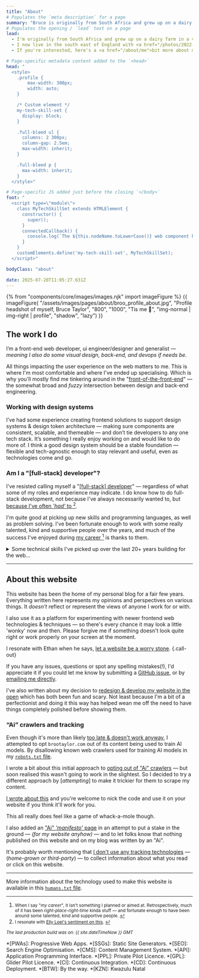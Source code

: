 ```yaml
---
title: "About"
# Populates the `meta description` for a page
summary: "Bruce is originally from South Africa and grew up on a dairy farm in a very beautiful part of the country. He now lives in the south east of England with his family and builds websites for a living."
# Populates the opening / `lead` text on a page
lead:
  - I'm originally from South Africa and grew up on a dairy farm in a very <a href="https://youtu.be/bGQbM3QfA5w">beautiful part of the country</a>.
  - I now live in the south east of England with <a href="/photos/2022-03-30/photo_202203300012">my family</a> and <a href="/projects">build websites</a> for a living.
  - If you're interested, here's a <a href="/about/me">bit more about me</a>.

# Page-specific metadata content added to the `<head>`
head: "
  <style>
    .profile {
        max-width: 300px;
        width: auto;
    }

    /* Custom element */
    my-tech-skill-set {
      display: block;
    }

    .full-bleed ul {
      columns: 2 300px;
      column-gap: 2.5em;
      max-width: inherit;
    }

    .full-bleed p {
      max-width: inherit;
    }
  </style>"

# Page-specific JS added just before the closing `</body>`
foot: "
  <script type=\"module\">
    class MyTechSkillSet extends HTMLElement {
      constructor() {
        super();
      }
      connectedCallback() {
        console.log(`The ${this.nodeName.toLowerCase()} web component has been created just for fun. Just cause I wanted to call it that. So there! 😄`);
      }
    }
    customElements.define('my-tech-skill-set', MyTechSkillSet);
  </script>"

bodyClass: "about"

date: 2025-07-28T11:05:27.631Z
---
```


{% from "components/core/images/images.njk" import imageFigure %}
{{ imageFigure(
  "/assets/images/pages/about/broo_profile_about.jpg",
  "Profile headshot of myself, Bruce Taylor",
  "800",
  "1000",
  "Tis me 👋",
  "img-normal | img-right | profile",
  "shadow",
  "lazy")
}}

## The work I do

I’m a front-end web developer, ui engineer/designer and generalist &mdash; *meaning I also do some visual design, back-end, and devops if needs be*.

All things impacting the user experience on the web matters to me. This is where I'm most comfortable and where I've ended up specialising. Which is why you'll mostly find me tinkering around in the "[front-of-the-front-end](https://bradfrost.com/blog/post/front-of-the-front-end-and-back-of-the-front-end-web-development/)" &mdash; the somewhat broad and *fuzzy* intersection between design and back-end engineering.

### Working with design systems

I’ve had some experience creating frontend solutions to support design systems & design token architecture &mdash; making sure components are consistent, scalable, and themeable &mdash; and don’t tie developers to any one tech stack. It’s something I really enjoy working on and would like to do more of.  I think a good design system should be a stable foundation &mdash; flexible and tech-agnostic enough to stay relevant and useful, even as technologies come and go.

### Am I a "[full-stack] developer"?

I've resisted calling myself a "[[full-stack] developer](https://bradfrost.com/blog/post/full-stack-developers/)" &mdash; regardless of what some of my roles and experience may indicate. I do know how to do full-stack development, not because I've always necessarily wanted to, but <span id="fnref:fullstack" rel="doc-noteref"><a href="#fn:fullstack" rel="footnote">because I've often *'had'* to <sup>2</sup></a></span>.

I'm quite good at picking up new skills and programming languages, as well as problem solving. I've been fortunate enough to work with some really talented, kind and supportive people over the years, and much of the success I've enjoyed during <span id="fnref:career" rel="doc-noteref"><a href="#fn:career" rel="footnote">my career <sup>1</sup></a></span> is thanks to them.

<details class="full-bleed">
  <summary>Some technical skills I've picked up over the last 20+ years building for the web&hellip;</summary>
  <my-tech-skill-set class="full-bleed | call-out | flow">
    <ul>
      <li><strong>Core Frontend</strong>: HTML, CSS <small><em>(SCSS & LESS)</em></small>, JavaScript <small><em>(ES5 & ES6+)</em></small></li>
      <li><strong>Frameworks & Static Site Generators</strong>: 11ty, Astro, Jekyll, Svelte, Vue</li>
      <li><strong>Templating & Libraries</strong>: Nunjucks, Liquid, Handlebars, jQuery, Bootstrap, Foundation, GSAP</li>
      <li><strong>Build & Workflow</strong>: Vite, Rollup.js, Webpack, Gulp, PostCSS, Babel, Jest, Cypress</li>
      <li><strong>Version Control & DevOps</strong>: Git, Bitbucket, Monorepos, Netlify, Docker, Azure DevOps</li>
      <li><abbr title="Content Management System."><strong>CMS</strong></abbr>: WordPress, Drupal, Umbraco, Decap CMS, Contentful</li>
      <li><strong>Back-end &</strong> <abbr title="Application Programming Interface."><strong>API</strong></abbr>: PHP, Twig, MySQL, Node.js, Data Source / <abbr title="Application Programming Interface.">API</abbr> Configuration</li>
      <li><strong>Component Libraries & Design Systems</strong>: Fractal, Storybook, Design Tokens, Design System Configuration</li>
      <li><strong>Dev & Design Tools</strong>: VS Code, Cursor, Postman, iTerm, Photoshop, Figma, Zeplin</li>
      <li><strong>Frontend Architecture & Standards</strong>: Tech-agnostic component-based Frontend Architecture, CSS Architecture</li>
      <li><strong>Best Practices</strong>: Responsive Design, Progressive Enhancement, <abbr title="Progressive Web Apps.">PWA</abbr>, Accessibility / A11y, Cross-Browser Compatibility Testing, Web Components, Service Workers</li>
      <li><abbr title="Search Engine Optimisation."><strong>SEO</strong></abbr><strong>, Performance & Compliance</strong>: Technical & Content-based <abbr title="Search Engine Optimisation.">SEO</abbr>, Performance optimisation, Lighthouse Auditing, Cookie Consent Management <small><em>(Civic, TrustArc)</em></small>, <abbr title="General Data Protection Regulation.">GDPR</abbr> Setup</li>
      <li><strong>Analytics</strong>: Google Analytics, Google Tag Manager, Adobe Analytics</li>
    </ul>
    <h3 id="cv" tabindex="-1" class="visually-hidden">Need a copy of my CV? <a class="header-anchor" href="#cv">#</a></h3>
    <p><small><em>(Need to see a copy of my CV for some reason? You're welcome to <a href="/BruceTaylorCV">download a copy</a>.)</em></small></p>
  </my-tech-skill-set>
</details>

---

## About this website

This website has been the home of my personal blog for a fair few years. Everything written here represents my opinions and perspectives on various things. It *doesn't* reflect or represent the views of anyone I work for or with.

I also use it as a platform for experimenting with newer frontend web technologies & techniques &mdash; so there's every chance it may look a little 'wonky' now and then. Please forgive me if something doesn't look quite right or work properly on your screen at the moment.

I resonate with Ethan when he says, [let a website be a worry stone](https://ethanmarcotte.com/wrote/let-a-website-be-a-worry-stone/). {.call-out}

If you have any issues, questions or spot any spelling mistakes(!), I'd appreciate it if you could let me know by submitting a [GitHub issue](https://github.com/brootaylor/brootaylor-v3/issues), or by [emailing me directly](/contact).

I've also written about my decision to [redesign & develop my website in the open](/writing/2022-02-22/redesigning-in-the-open) which has both been fun and scary. Not least because I'm a bit of a perfectionist and doing it this way has helped wean me off the need to have things completely polished before showing them.

### &ldquo;Ai&rdquo; crawlers and tracking

Even though it's more than likely [too late & doesn't work anyway](https://blog.jim-nielsen.com/2023/robots-txt/), I attempted to opt `brootaylor.com` out of its content being used to train AI models. By disallowing known web crawlers used for training AI models in my [<code>robots.txt</code> file](https://brootaylor.com/robots.txt).

I wrote a bit about this initial approach to [opting out of "Ai" crawlers](/writing/2025-01-01/robots-txt) &mdash; but soon realised this wasn't going to work in the slightest. So I decided to try a different approach by [*attempting*] to make it trickier for them to scrape my content.

[I wrote about this](/writing/2025-01-05/ai-bot-blocker) and you're welcome to nick the code and use it on your website if you think it'll work for you.

This all really does feel like a game of whack-a-mole though.

I also added an ["Ai" *'manifesto'* page](/ai) in an attempt to put a stake in the ground &mdash; *(for my website anyhow)* &mdash; and to let folks know that nothing published on this website and on my blog was written by an "Ai".

It's probably worth mentioning that [I don't use any tracking technologies](/privacy#analytics-%26-tracking) &mdash; (*home-grown or third-party*) &mdash; to collect information about what you read or click on this website.

---

More information about the technology used to make this website is available in this [<code>humans.txt</code> file](https://brootaylor.com/humans.txt).


---

<div role="doc-endnotes">
  <ol>
    <li id="fn:career" role="doc-endnote">
      <small>When I say "<em>my career</em>", it isn't something I planned or aimed at. Retrospectively, much of it has been <em>right-place-right-time</em> kinda stuff &mdash; and fortunate enough to have been around some talented, kind and supportive people. <a href="#fnref:career" role="doc-backlink">↩</a></small>
    </li>
    <li id="fn:fullstack" role="doc-endnote">
      <small>I resonate with <a href="https://www.ellyloel.com/blog/front-end-development-s-identity-crisis/#:~:text=I%20know%20how%20to%20do%20full%2Dstack%20development%2C%20not%20because%20I%20wanted%20to%20but%20because%20I%20had%20to.%20My%20title%20was%20%E2%80%9Cdeveloper%E2%80%9D%2C%20as%20was%20everyone%20else%E2%80%99s.%20According%20to%20our%20titles%20there%20were%20no%20front%2Dend%20or%20back%2Dend%20developers.%20We%20had%20to%20do%20it%20all.">Elly Loel's sentiment on this</a>. <a href="#fnref:fullstack" role="doc-backlink">↩</a></small>
    </li>
  </ol>
</div>

<small><em>The last production build was on: {{ site.dateTimeNow }} GMT</em></small>

*[PWAs]: Progressive Web Apps.
*[SSGs]: Static Site Generators.
*[SEO]: Search Engine Optimisation.
*[CMS]: Content Management System.
*[API]: Application Programming Interface.
*[PPL]: Private Pilot Licence.
*[GPL]: Glider Pilot Licence.
*[CI]: Continuous Integration.
*[CD]: Continuous Deployment.
*[BTW]: By the way.
*[KZN]: Kwazulu Natal
